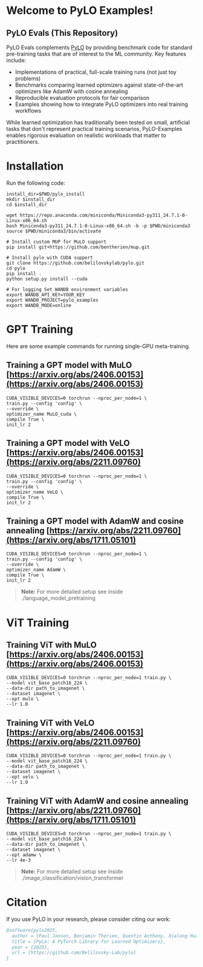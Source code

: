 # Welcome to PyLO Examples!


## PyLO Evals (This Repository)

PyLO Evals complements [PyLO](https://github.com/Belilovsky-Lab/pylo) by providing benchmark code for standard pre-training tasks that are of interest to the ML community. Key features include:

- Implementations of practical, full-scale training runs (not just toy problems)
- Benchmarks comparing learned optimizers against state-of-the-art optimizers like AdamW with cosine annealing
- Reproducible evaluation protocols for fair comparison
- Examples showing how to integrate PyLO optimizers into real training workflows

While learned optimization has traditionally been tested on small, artificial tasks that don't represent practical training scenarios, PyLO-Examples enables rigorous evaluation on realistic workloads that matter to practitioners.



# Installation 

Run the following code:
```
install_dir=$PWD/pylo_install
mkdir $install_dir
cd $install_dir

wget https://repo.anaconda.com/miniconda/Miniconda3-py311_24.7.1-0-Linux-x86_64.sh
bash Miniconda3-py311_24.7.1-0-Linux-x86_64.sh -b -p $PWD/miniconda3
source $PWD/miniconda3/bin/activate

# Install custom MUP for MuLO support
pip install git+https://github.com/bentherien/mup.git

# Install pylo with CUDA support
git clone https://github.com/belilovskylab/pylo.git
cd pylo
pip install .
python setup.py install --cuda 

# For logging Set WANDB environment variables
export WANDB_API_KEY=YOUR_KEY
export WANDB_PROJECT=pylo_examples
export WANDB_MODE=online

```

# GPT Training

Here are some example commands for running single-GPU meta-training.


## Training a GPT model with MuLO [https://arxiv.org/abs/2406.00153](https://arxiv.org/abs/2406.00153)
```
CUDA_VISIBLE_DEVICES=0 torchrun --nproc_per_node=1 \
train.py --config 'config' \
--override \
optimizer_name MuLO_cuda \
compile True \
init_lr 2
```

## Training a GPT model with VeLO [https://arxiv.org/abs/2406.00153](https://arxiv.org/abs/2211.09760)
```
CUDA_VISIBLE_DEVICES=0 torchrun --nproc_per_node=1 \
train.py --config 'config' \
--override \
optimizer_name VeLO \
compile True \
init_lr 2
```

## Training a GPT model with AdamW and cosine annealing [https://arxiv.org/abs/2211.09760](https://arxiv.org/abs/1711.05101)
```
CUDA_VISIBLE_DEVICES=0 torchrun --nproc_per_node=1 \
train.py --config 'config' \
--override \
optimizer_name AdamW \
compile True \
init_lr 2
```
> **Note:** For more detailed setup see inside ./language_model_pretraining


# ViT Training



## Training ViT with MuLO [https://arxiv.org/abs/2406.00153](https://arxiv.org/abs/2406.00153)
```
CUDA_VISIBLE_DEVICES=0 torchrun --nproc_per_node=1 train.py \
--model vit_base_patch16_224 \
--data-dir path_to_imagenet \
--dataset imagenet \
--opt mulo \
--lr 1.0
```

## Training ViT with VeLO [https://arxiv.org/abs/2406.00153](https://arxiv.org/abs/2211.09760)
```
CUDA_VISIBLE_DEVICES=0 torchrun --nproc_per_node=1 train.py \
--model vit_base_patch16_224 \
--data-dir path_to_imagenet \
--dataset imagenet \
--opt velo \
--lr 1.0
```

## Training ViT with AdamW and cosine annealing [https://arxiv.org/abs/2211.09760](https://arxiv.org/abs/1711.05101)
```
CUDA_VISIBLE_DEVICES=0 torchrun --nproc_per_node=1 train.py \
--model vit_base_patch16_224 \
--data-dir path_to_imagenet \
--dataset imagenet \
--opt adamw \
--lr 4e-3
```
> **Note:** For more detailed setup see inside ./image_classification/vision_transformer

# Citation

If you use PyLO in your research, please consider citing our work:

```bibtex
@software{pylo2025,
  author = {Paul Janson, Benjamin Therien, Quentin Anthony, Xialong Huang, Abhinav Moudgil and Eugene Belilovsky},
  title = {PyLo: A PyTorch Library for Learned Optimizers},
  year = {2025},
  url = {https://github.com/Belilovsky-Lab/pylo}
}
```

